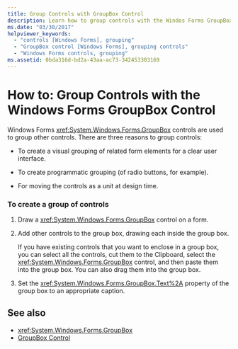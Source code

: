 ```yaml
---
title: Group Controls with GroupBox Control
description: Learn how to group controls with the Windos Forms GroupBox control so that you can create a visual grouping of related elements.
ms.date: "03/30/2017"
helpviewer_keywords: 
  - "controls [Windows Forms], grouping"
  - "GroupBox control [Windows Forms], grouping controls"
  - "Windows Forms controls, grouping"
ms.assetid: 0bda316d-bd2a-43aa-ac73-342453303169
---
```

# How to: Group Controls with the Windows Forms GroupBox Control
Windows Forms <xref:System.Windows.Forms.GroupBox> controls are used to group other controls. There are three reasons to group controls:  
  
- To create a visual grouping of related form elements for a clear user interface.  
  
- To create programmatic grouping (of radio buttons, for example).  
  
- For moving the controls as a unit at design time.  
  
### To create a group of controls  
  
1. Draw a <xref:System.Windows.Forms.GroupBox> control on a form.  
  
2. Add other controls to the group box, drawing each inside the group box.  
  
     If you have existing controls that you want to enclose in a group box, you can select all the controls, cut them to the Clipboard, select the <xref:System.Windows.Forms.GroupBox> control, and then paste them into the group box. You can also drag them into the group box.  
  
3. Set the <xref:System.Windows.Forms.GroupBox.Text%2A> property of the group box to an appropriate caption.  
  
## See also

- <xref:System.Windows.Forms.GroupBox>
- [GroupBox Control](groupbox-control-windows-forms.md)
